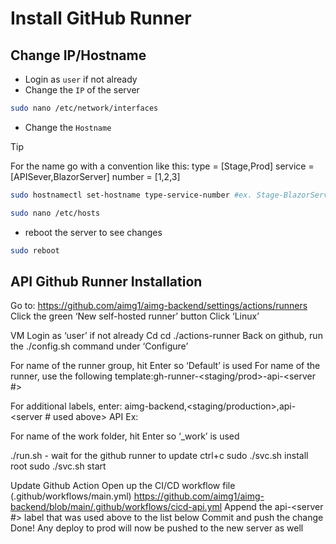 # Install GitHub Runner

## Change IP/Hostname

- Login as `user` if not already
- Change the `IP` of the server
```bash
sudo nano /etc/network/interfaces
```
- Change the `Hostname`
>[!TIP]
>For the name go with a convention like this: 
>type = [Stage,Prod]
>service = [APISever,BlazorServer]
>number = [1,2,3]

```bash
sudo hostnamectl set-hostname type-service-number #ex. Stage-BlazorServer-1
```
```bash
sudo nano /etc/hosts
```
- reboot the server to see changes
```bash
sudo reboot
```

## API Github Runner Installation

Go to: https://github.com/aimg1/aimg-backend/settings/actions/runners  
Click the green ‘New self-hosted runner’ button
Click ‘Linux’

VM
Login as ‘user’ if not already
Cd
cd ./actions-runner
Back on github, run the ./config.sh command under ‘Configure’

For name of the runner group, hit Enter so ‘Default’ is used
For name of the runner, use the following template:gh-runner-<staging/prod>-api-<server #>

For additional labels, enter: aimg-backend,<staging/production>,api-<server # used above>
API Ex: 

For name of the work folder, hit Enter so ‘_work’ is used

./run.sh - wait for the github runner to update
ctrl+c
sudo ./svc.sh install root
sudo ./svc.sh start

Update Github Action
Open up the CI/CD workflow file (.github/workflows/main.yml) 
https://github.com/aimg1/aimg-backend/blob/main/.github/workflows/cicd-api.yml 
 Append the api-<server #> label that was used above to the list below
Commit and push the change
Done! Any deploy to prod will now be pushed to the new server as well
